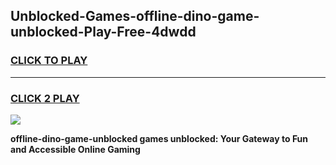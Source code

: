 
## Unblocked-Games-offline-dino-game-unblocked-Play-Free-4dwdd
<h3>
<a href="https://premium76.site?title=offline-dino-game-unblocked&ref=21A">CLICK TO PLAY</a></h3>
<hr>

<h3>
<a href="https://premium76.site?title=offline-dino-game-unblocked&ref=21A">CLICK 2 PLAY</a>
  
</h3>

<a href="https://premium76.site?title=offline-dino-game-unblocked&ref=21A"><img src="https://clearcache.store/games.png"></a>


**offline-dino-game-unblocked games unblocked: Your Gateway to Fun and Accessible Online Gaming**
